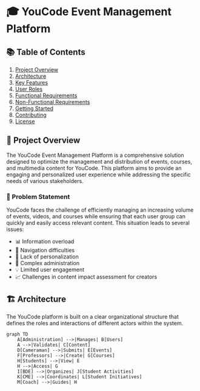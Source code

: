 
# 🎓 YouCode Event Management Platform

## 📚 Table of Contents
1. [Project Overview](#-project-overview)
2. [Architecture](#-architecture)
3. [Key Features](#-key-features)
4. [User Roles](#-user-roles)
5. [Functional Requirements](#-functional-requirements)
6. [Non-Functional Requirements](#-non-functional-requirements)
7. [Getting Started](#-getting-started)
8. [Contributing](#-contributing)
9. [License](#-license)

## 🌟 Project Overview

The YouCode Event Management Platform is a comprehensive solution designed to optimize the management and distribution of events, courses, and multimedia content for YouCode. This platform aims to provide an engaging and personalized user experience while addressing the specific needs of various stakeholders.

### 🎯 Problem Statement

YouCode faces the challenge of efficiently managing an increasing volume of events, videos, and courses while ensuring that each user group can quickly and easily access relevant content. This situation leads to several issues:

- 📊 Information overload
- 🧭 Navigation difficulties
- 👤 Lack of personalization
- 🔧 Complex administration
- 💡 Limited user engagement
- 📈 Challenges in content impact assessment for creators

## 🏗 Architecture

The YouCode platform is built on a clear organizational structure that defines the roles and interactions of different actors within the system.

```mermaid title="YouCode Platform Architecture" type="diagram"
graph TD
    A[Administration] -->|Manages| B[Users]
    A -->|Validates| C[Content]
    D[Cameraman] -->|Submits| E[Events]
    F[Professors] -->|Create| G[Courses]
    H[Students] -->|View| E
    H -->|Access| G
    I[BDE] -->|Organizes| J[Student Activities]
    K[CME] -->|Coordinates| L[Student Initiatives]
    M[Coach] -->|Guides| H